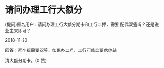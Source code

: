 # 请问办理工行大额分

(提问)匿名用户 : 请问办理工行大额分期卡和工行二押，需要 配偶双签吗？还是说业主来即可？

2018-11-20

回答：两个都需要双签。如果办二押，工行可能会要求你结

清大额分期卡。(0 赞)